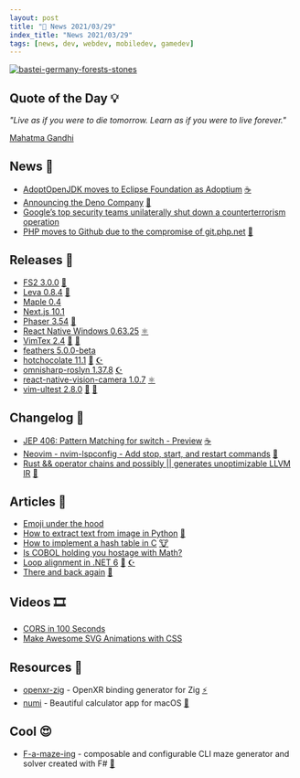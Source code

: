 ```yaml
---
layout: post
title: "📜 News 2021/03/29"
index_title: "News 2021/03/29"
tags: [news, dev, webdev, mobiledev, gamedev]
---
```


<a href="https://daily-tech-news.github.io/2021/03/29/news.html">
  <img src="https://user-images.githubusercontent.com/430272/112912880-fd2a4280-90ce-11eb-932e-b1b2e77ebcfb.jpeg"
     alt="bastei-germany-forests-stones"
     class="image">
</a>

## Quote of the Day 💡

_"Live as if you were to die tomorrow. Learn as if you were to live forever."_

[Mahatma Gandhi](https://en.wikipedia.org/wiki/Mahatma_Gandhi)

## News 📰

- [AdoptOpenJDK moves to Eclipse Foundation as Adoptium](https://www.theserverside.com/news/252498427/AdoptOpenJDK-moves-to-Eclipse-Foundation-as-Adoptium) [☕️](https://www.java.com "#java")
- [Announcing the Deno Company](https://deno.com/blog/the-deno-company) [🔶](https://www.ecma-international.org "#javascript")
- [Google’s top security teams unilaterally shut down a counterterrorism operation](https://www.technologyreview.com/2021/03/26/1021318/google-security-shut-down-counter-terrorist-us-ally/)
- [PHP moves to Github due to the compromise of git.php.net](https://news-web.php.net/php.internals/113838) [🐘](https://www.php.net "#php")

## Releases 🥳

- [FS2 3.0.0](https://github.com/typelevel/fs2/releases/tag/v3.0.0) [💈](https://www.scala-lang.org "#scala")
- [Leva 0.8.4](https://github.com/pmndrs/leva/releases/tag/leva@0.8.4) [🔶](https://www.ecma-international.org "#javascript")
- [Maple 0.4](https://github.com/lukechu10/maple/blob/master/CHANGELOG.md#-040-2021-03-25)
- [Next.js 10.1](https://nextjs.org/blog/next-10-1)
- [Phaser 3.54](https://github.com/photonstorm/phaser/releases/tag/v3.54.0) [🔶](https://www.ecma-international.org "#javascript")
- [React Native Windows 0.63.25](https://github.com/microsoft/react-native-windows/releases/tag/react-native-windows_v0.63.25) [⚛️ ](https://reactnative.dev "#reactnative")
- [VimTex 2.4](https://github.com/lervag/vimtex/releases/tag/v2.4) [🍃](https://www.vim.org "#vim") [🍃](https://neovim.io "#neovim")
- [feathers 5.0.0-beta](https://github.com/feathersjs/feathers/releases/tag/v5.0.0-beta.0)
- [hotchocolate 11.1](https://github.com/ChilliCream/hotchocolate/releases/tag/11.1.0) [🔷](https://fsharp.org "#fsharp #dotnet") [☪️ ](https://docs.microsoft.com/en-us/dotnet/csharp "#csharp #dotnet")
- [omnisharp-roslyn 1.37.8](https://github.com/OmniSharp/omnisharp-roslyn/releases/tag/v1.37.8) [☪️ ](https://docs.microsoft.com/en-us/dotnet/csharp "#csharp #dotnet")
- [react-native-vision-camera 1.0.7](https://github.com/cuvent/react-native-vision-camera/releases/tag/v1.0.7) [⚛️ ](https://reactnative.dev "#reactnative")
- [vim-ultest 2.8.0](https://github.com/rcarriga/vim-ultest/releases/tag/v2.8.0) [🍃](https://www.vim.org "#vim") [🍃](https://neovim.io "#neovim")

## Changelog 👀

- [JEP 406: Pattern Matching for switch - Preview](https://openjdk.java.net/jeps/406) [☕️](https://www.java.com "#java")
- [Neovim - nvim-lspconfig - Add stop, start, and restart commands](https://github.com/neovim/nvim-lspconfig/pull/802) [🍃](https://neovim.io "#neovim")
- [Rust && operator chains and possibly || generates unoptimizable LLVM IR](https://github.com/rust-lang/rust/issues/83623) [🦀](https://www.rust-lang.org "#rust")

## Articles 📜

- [Emoji under the hood](https://tonsky.me/blog/emoji/)
- [How to extract text from image in Python](https://hinty.io/vserhiyev/how-to-extract-text-from-image-in-python/) [🐍](https://www.python.org "#python")
- [How to implement a hash table in C](https://benhoyt.com/writings/hash-table-in-c/) [🐮](https://www.iso.org/standard/74528.html "#clang")
- [Is COBOL holding you hostage with Math?](https://medium.com/the-technical-archaeologist/is-cobol-holding-you-hostage-with-math-5498c0eb428b)
- [Loop alignment in .NET 6](https://devblogs.microsoft.com/dotnet/loop-alignment-in-net-6/) [🔷](https://fsharp.org "#fsharp #dotnet") [☪️ ](https://docs.microsoft.com/en-us/dotnet/csharp "#csharp #dotnet")
- [There and back again](https://juliu.is/there-and-back-again/) [🔰](https://elm-lang.org)

## Videos 🎞

- [CORS in 100 Seconds](https://www.youtube.com/watch?v=4KHiSt0oLJ0)
- [Make Awesome SVG Animations with CSS](https://www.youtube.com/watch?v=UTHgr6NLeEw)

## Resources 🎪

- [openxr-zig](https://github.com/s-ol/openxr-zig) - OpenXR binding generator for Zig [⚡️](https://ziglang.org "#ziglang")
- [numi](https://github.com/nikolaeu/numi) - Beautiful calculator app for macOS [🍎](https://http://www.apple.com "#apple")

## Cool 😍

- [F-a-maze-ing](https://github.com/aPixelInSpace/F-a-maze-ing) - composable and configurable CLI maze generator and solver created with F# [🔷](https://fsharp.org "#fsharp #dotnet")

